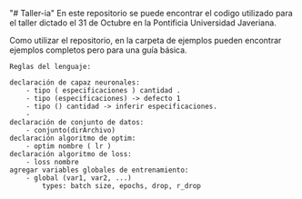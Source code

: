 "# Taller-ia" 
En este repositorio se puede encontrar el codigo utilizado para el taller dictado el 31 de Octubre en la Pontificia Universidad Javeriana.

Como utilizar el repositorio, en la carpeta de ejemplos pueden encontrar ejemplos completos pero para una guía básica.

    Reglas del lenguaje:
    
    declaración de capaz neuronales:
        - tipo ( especificaciones ) cantidad .
        - tipo (especificaciones) -> defecto 1
        - tipo () cantidad -> inferir especificaciones.
        - 
    declaración de conjunto de datos:
        - conjunto(dirArchivo)
    declaración algoritmo de optim:
        - optim nombre ( lr )
    declaración algoritmo de loss:
        - loss nombre
    agregar variables globales de entrenamiento:
        - global (var1, var2, ...)
            types: batch size, epochs, drop, r_drop